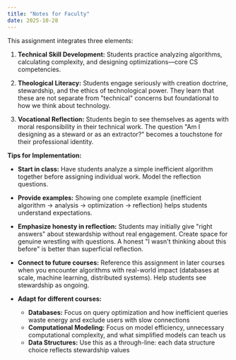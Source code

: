 ```yaml
---
title: "Notes for Faculty"
date: 2025-10-28
---
```


This assignment integrates three elements:

1. **Technical Skill Development:** Students practice analyzing algorithms, calculating complexity, and designing optimizations—core CS competencies.

2. **Theological Literacy:** Students engage seriously with creation doctrine, stewardship, and the ethics of technological power. They learn that these are not separate from "technical" concerns but foundational to how we think about technology.

3. **Vocational Reflection:** Students begin to see themselves as agents with moral responsibility in their technical work. The question "Am I designing as a steward or as an extractor?" becomes a touchstone for their professional identity.

**Tips for Implementation:**

- **Start in class:** Have students analyze a simple inefficient algorithm together before assigning individual work. Model the reflection questions.

- **Provide examples:** Showing one complete example (inefficient algorithm → analysis → optimization → reflection) helps students understand expectations.

- **Emphasize honesty in reflection:** Students may initially give "right answers" about stewardship without real engagement. Create space for genuine wrestling with questions. A honest "I wasn't thinking about this before" is better than superficial reflection.

- **Connect to future courses:** Reference this assignment in later courses when you encounter algorithms with real-world impact (databases at scale, machine learning, distributed systems). Help students see stewardship as ongoing.

- **Adapt for different courses:**
  - **Databases:** Focus on query optimization and how inefficient queries waste energy and exclude users with slow connections
  - **Computational Modeling:** Focus on model efficiency, unnecessary computational complexity, and what simplified models can teach us
  - **Data Structures:** Use this as a through-line: each data structure choice reflects stewardship values
